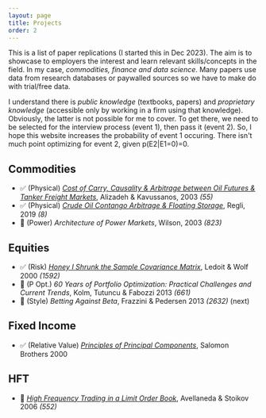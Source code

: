 ```yaml
---
layout: page
title: Projects
order: 2
---
```


This is a list of paper replications (I started this in Dec 2023). The aim is to showcase to employers the interest and learn relevant skills/concepts in the field. In my case, _commodities, finance and data science_. Many papers use data from research databases or paywalled sources so we have to make do with trial/free data.

I understand there is _public knowledge_ (textbooks, papers) and _proprietary knowledge_ (accessible only by working in a firm using that knowledge). Obviously, the latter is not possible for me to cover. To get there, we need to be selected for the interview process (event 1), then pass it (event 2). So, I hope this website increases the probability of event 1 occuring. There isn't much point optimizing for event 2, given p(E2|E1=0)=0.
## Commodities


* ✅ (Physical) [_Cost of Carry, Causality & Arbitrage between Oil Futures & Tanker Freight Markets_](https://analytic-musings.com/2023/12/25/transatlantic-WTI-arbitrage/), Alizadeh & Kavussanos, 2003 _(55)_
* ✅ (Physical) [_Crude Oil Contango Arbitrage & Floating Storage_](https://analytic-musings.com/2023/12/28/floating-storage/), Regli, 2019 _(8)_
* 🔲 (Power) _Architecture of Power Markets_, Wilson, 2003 _(823)_

## Equities

* ✅ (Risk) [_Honey I Shrunk the Sample Covariance Matrix_](https://analytic-musings.com/2023/12/30/honey-covariance/), Ledoit & Wolf 2000 _(1592)_
* 🔲 (P Opt.) _60 Years of Portfolio Optimization: Practical Challenges and Current Trends_, Kolm, Tutuncu & Fabozzi 2013 _(661)_
* 🔲 (Style) _Betting Against Beta_, Frazzini & Pedersen 2013 _(2632)_ (next)


## Fixed Income

* ✅ (Relative Value) [_Principles of Principal Components_](https://analytic-musings.com/2023/12/31/principles-of-principal-components/), Salomon Brothers 2000 

## HFT

* 🔲 [_High Frequency Trading in a Limit Order Book_](https://analytic-musings.com/2024/01/22/hft-in-lob/), Avellaneda & Stoikov 2006 _(552)_




